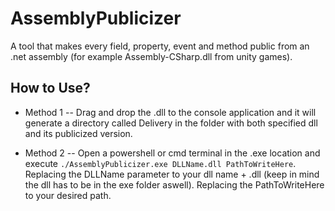 # AssemblyPublicizer

A tool that makes every field, property, event and method public from an .net assembly (for example Assembly-CSharp.dll from unity games).

## How to Use?

- Method 1 --
Drag and drop the .dll to the console application and it will generate a directory called Delivery in the folder with both specified dll and its publicized version.

- Method 2 --
Open a powershell or cmd terminal in the .exe location and execute `./AssemblyPublicizer.exe DLLName.dll PathToWriteHere`.
Replacing the DLLName parameter to your dll name + .dll (keep in mind the dll has to be in the exe folder aswell).
Replacing the PathToWriteHere to your desired path.
